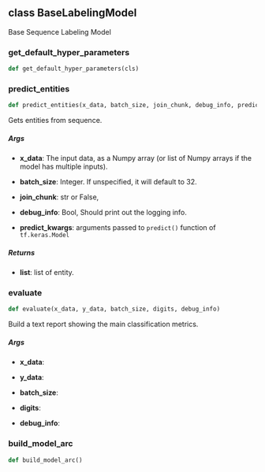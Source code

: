 ## class BaseLabelingModel
Base Sequence Labeling Model


### get\_default\_hyper\_parameters
```python
def get_default_hyper_parameters(cls)
```

### predict\_entities
```python
def predict_entities(x_data, batch_size, join_chunk, debug_info, predict_kwargs)
```
Gets entities from sequence.


##### Args
* **x_data**: The input data, as a Numpy array (or list of Numpy arrays if the model has multiple inputs).

* **batch_size**: Integer. If unspecified, it will default to 32.

* **join_chunk**: str or False,

* **debug_info**: Bool, Should print out the logging info.

* **predict_kwargs**: arguments passed to ``predict()`` function of ``tf.keras.Model``

##### Returns
* **list**: list of entity.


### evaluate
```python
def evaluate(x_data, y_data, batch_size, digits, debug_info)
```
Build a text report showing the main classification metrics.


##### Args
* **x_data**: 

* **y_data**: 

* **batch_size**: 

* **digits**: 

* **debug_info**: 


### build\_model\_arc
```python
def build_model_arc()
```


